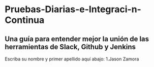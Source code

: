 # Pruebas-Diarias-e-Integraci-n-Continua
Una guía para entender mejor la unión de las herramientas de Slack, Github y Jenkins
----------------------------------------------------------------------------------------------------------------------------------------
Escriba su nombre y primer apellido aquí abajo:
1.Jason Zamora
